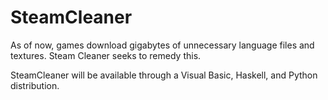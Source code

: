 # SteamCleaner
As of now, games download gigabytes of unnecessary language files and textures. Steam Cleaner seeks to remedy this.

SteamCleaner will be available through a Visual Basic, Haskell, and Python distribution.
